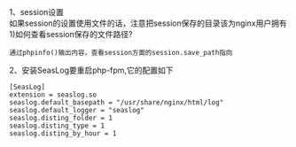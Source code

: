1、session设置<br>
如果session的设置使用文件的话，注意把session保存的目录该为nginx用户拥有<br>
  1)如何查看session保存的文件路径?
```
通过phpinfo()输出内容，查看session方面的session.save_path指向
```

2、安装SeasLog要重启php-fpm,它的配置如下
```
[SeasLog]
extension = seaslog.so
seaslog.default_basepath = "/usr/share/nginx/html/log"
seaslog.default_logger = "seaslog"
seaslog.disting_folder = 1
seaslog.disting_type = 1
seaslog.disting_by_hour = 1
```

